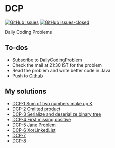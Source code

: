 # DCP
[![GitHub issues](https://img.shields.io/github/issues/bathinaMounika/DCP.svg)](https://github.com/bathinaMounika/DCP/issues)
[![GitHub issues-closed](https://img.shields.io/github/issues-closed/bathinaMounika/DCP.svg)](https://GitHub.com/bathinaMounika/DCP/issues?q=is%3Aissue+is%3Aclosed)

Daily Coding Problems

## To-dos

- Subscribe to [DailyCodingProblem](https://www.dailycodingproblem.com/)
- Check the mail at 21:30 IST for the problem
- Read the problem and write better code in Java
- Push to [Github](https://github.com/bathinaMounika/DCP/)

## My solutions

- [DCP-1 Sum of two numbers make up K](https://binarysearch.io/problems/Sum-of-two-numbers/editorials/932717)
- [DCP-2 Omiited product](https://binarysearch.io/problems/Omitted/editorials/939946)
- [DCP-3 Serialize and deserialize binary tree](https://leetcode.com/problems/serialize-and-deserialize-binary-tree/)
- [DCP-4 First missing positive](https://leetcode.com/problems/first-missing-positive/)
- [DCP-5 Jane Problem](/DCP-5/problem.txt)
- [DCP-6 XorLinkedList](/DCP-6/problem.txt)
- [DCP-7]()
- [DCP-8]()

